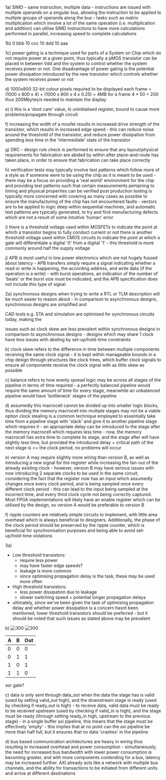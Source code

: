 1a) SIMD - same instruction, multiple data - instructions are issued with multiple operands on a singular bus, allowing the instruction to be applied to multiple groups of operands along the bus - tasks such as matrix multiplication which involve a lot of the same operation (i.e. multiplication and addition) can utilise SIMD instructions to have more calculations performed in parallel, increasing speed to complete calculations

1b) 
0 bbb
10 ccc
10 ddd
10 aaa

1c) power gating is a technique used for parts of a System on Chip which do not require power at a given point, thus typically a pMOS transistor can be placed in between Vdd and the system to control whether the system receives power or not. One disadvantage of power gating is the potential power dissipation introduced by the new transistor which controls whether the system receives power or not

d)
1000x800 32-bit colour pixels required to be displayed each frame = (1000 x 800 x 4) + (1000 x 800 x 4 x 0.25) = 4MB for a frame
4 * 50 = 200
thus 200Mbytes/s needed to maintain the display

e)
i) this is a 'dont care' value, 
ii) uninitialised register, bound to cause more problems/propagate through circuit

f)
increasing the width of a mosfet results in increased drive strength of the transistor, which results in increased edge speed - this can reduce noise around the threshold of the transistor, and reduce power dissipation from spending less time in the 'intermediate' state of the transistor

g) DRC - design rule check is performed to ensure that any layout/physical requirements for fabrication are abided by within after place-and-route has taken place, in order to ensure that fabrication can take place correctly

h) verification tests may typically involve test patterns which follow more of a style as if someone were to be using the chip as it is meant to be used - there may be a focus on providing a 'real world' environment for the chip and providing test patterns such that certain measurements pertaining to timing and physical properties can be verified
post production testing is typically more concerned with covering as many cases as possible to ensure the manufacturing of the chip has not encountered faults - vectors are to be applied to logic deep within sequential machines, and automatic test patterns are typically generated, to try and find manufacturing defects which are not a result of some intuitive 'human' error

i) there is a threshold voltage used within MOSFETs to indicate the point at which a transistor begins to fully conduct current or not
there is another threshold voltage used within CMOS circuits to indicate the point at which a gate will differentiate a digital '0' from a digital '1' - this threshold is more commonly around half the supply voltage

j) APB is most useful in low power electronics which are not hugely fussed about latency - APB transfers simply require a signal indicating whether a read or write is happening, the according address, and write data (if the operation is a write) - with burst operations, an indication of the number of 'beats' or the burst size must be indicated, and the APB specification does not include this type of signal

2a)
synchronous designs when trying to write a RTL or TLM description will be much easier to reason about - in comparison to asynchronous designs, synchronous designs are simplified and 

CAD tools e.g. STA and simulation are optimised for synchronous circuits today, making the 

issues such as clock skew are less prevalent within synchronous designs in comparison to asynchronous designs - designs which may share 1 clock have less issues with abiding by set-up/hold-time constraints


b) clock skew refers to the difference in time between multiple components receiving the same clock signal - it is kept within manageable bounds in a chip design through structures like clock trees, which buffer clock signals to ensure all components receive the clock signal with as little skew as possible

c) balance refers to how evenly spread logic may be across all stages of the pipeline in terms of time required - a perfectly balanced pipeline would require the same amount of time for every stage, meanwhile an unbalanced pipeline would have 'bottleneck' stages of the pipeline

d) assumedly this macrocell cannot be divided up into smaller logic blocks, thus dividing the memory macrocell into multiple stages may not be a viable option 
clock stealing is a common technique employed to essentially take time from a pipeline stage with 'slack' and give it to another pipeline stage which requires it - an appropriate delay can be introduced to the stage after the memory macrocell which requires less time - now, the memory macrocell has extra time to complete its stage, and the stage after will have slightly less time, but provided the introduced delay + critical path of the next stage is <= the clock period, no problems will occur

e)
version A may require slightly more wiring than version B, as well as introducing a new signal for the register while increasing the fan-out of the already existing clock - however, version B may have serious issues with now introducing 2 separate clocks to be used in the same circuit, considering the fact that the register now has an input which assumedly changes once every clock period, and is being sampled once every different clock period - this can lead to the input being sampled at the incorrect time, and every third clock cycle not being correctly captured. Most FPGA implementations will likely have an enable register which can be utilised by the design, so version A would be preferable to version B

f)
ripple counters are relatively simple circuits to implement, with little area overhead which is always beneficial to designers. Additionally, the phase of the clock period should be preserved by the ripple counter, which is beneficial for synchronisation purposes and being able to avoid set-up/hold-time violations

3a)
- Low threshold transistors:
	- require less power
	- may have faster edge speeds?
	- leakage is more common
	- since optimising propagation delay is the task, these may be used more often
- High threshold transistors:
	- less power dissipation due to leakage
	- slower switching speed + potential longer propagation delays
- ultimately, since we've been given the task of optimising propagation delay and whether power dissipation is a concern hasnt been mentioned, lower threshold transistors should be preferred - but it should be noted that such issues as stated above may be prevalent

b)
![300](https://i.imgur.com/mVLEtFs.png)
![300](https://i.imgur.com/Pm5jQmX.png)


| A | B | Out |
| ---- | ---- | ---- |
| 0 | 0 | 0 |
| 0 | 1 | 1 |
| 1 | 0 | 1 |
| 1 | 1 | 0 |
 xor gate?

c)
data is only sent through data_out when the data the stage has is valid (used by setting valid_out high), and the downstream stage is ready (used by checking if ready_out is high) - to receive data, valid data must be ready to be received upstream (used by checking if valid_in is high), and the stage must be ready (through setting ready_in high, upstream to the previous stage) - in a single buffer axi pipeline, this means that the stage must be effectively 'empty' - this implies that at no point can the axi pipeline be more than half full, but it ensures that no data 'crashes' in the pipeline 

d)
bus based communication architectures are heavy in wiring thus resulting in increased overhead and power consumption - simultaneously, the need for increased bus bandwidth with lower power consumption is becoming greater, and with more components contending for a bus, latency may be increased further. AXI already acts like a network with multiple bus channels, and the ability for transactions to be initiated from different units and arrive at different destinations